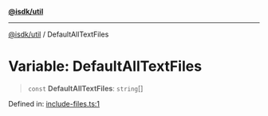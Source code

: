 [**@isdk/util**](../README.md)

***

[@isdk/util](../globals.md) / DefaultAllTextFiles

# Variable: DefaultAllTextFiles

> `const` **DefaultAllTextFiles**: `string`[]

Defined in: [include-files.ts:1](https://github.com/isdk/util.js/blob/f467c507a8cfd31890519496ac9059c8ad3f8d03/src/include-files.ts#L1)
